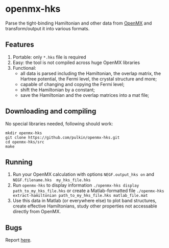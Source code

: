 # openmx-hks

Parse the tight-binding Hamiltonian and other data from [OpenMX](http://www.openmx-square.org/)
and transform/output it into various formats.

## Features

1. Portable: only `*.hks` file is required
2. Easy: the tool is not compiled across huge OpenMX libraries
3. Functional:
   - all data is parsed including the Hamiltonian, the overlap matrix,
     the Hartree potential, the Fermi level, the crystal structure and more;
   - capable of changing and copying the Fermi level;
   - shift the Hamiltonian by a constant;
   - save the Hamiltonian and the overlap matrices into a mat file;
  
## Downloading and compiling

No special libraries needed, following should work:
```
mkdir openmx-hks
git clone https://github.com/pulkin/openmx-hks.git
cd openmx-hks/src
make
```

## Running

1. Run your OpenMX calculation with options `NEGF.output_hks on` and
   `NEGF.filename.hks  my_hks_file.hks`
2. Run `openmx-hks` to display information `./openmx-hks display path_to_my_hks_file.hks`
   or create a Matlab-formatted file `./openmx-hks extract-hamiltonian path_to_my_hks_file.hks matlab_file.mat`
3. Use this data in Matlab (or everywhere else) to plot band structures,
   create effective Hamiltonians, study other properties not accessable
   directly from OpenMX.

## Bugs

Report [here](https://github.com/pulkin/openmx-hks/issues).
